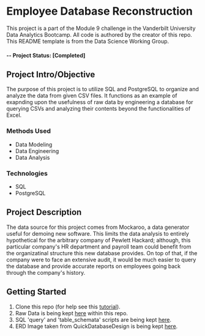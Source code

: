 # Employee Database Reconstruction 
This project is a part of the Module 9 challenge in the Vanderbilt University Data Analytics Bootcamp. All code is authored by the creator of this repo. This README template is from the Data Science Working Group.

#### -- Project Status: [Completed]

## Project Intro/Objective
The purpose of this project is to utilize SQL and PostgreSQL to organize and analyze the data from given CSV files. It functions as an example of exapnding upon the usefulness of raw data by engineering a database for querying CSVs and analyzing their contents beyond the functionalities of Excel. 

### Methods Used
* Data Modeling
* Data Engineering
* Data Analysis
  
### Technologies
* SQL
* PostgreSQL

## Project Description
The data source for this project comes from Mockaroo, a data generator useful for demoing new software. This limits the data analysis to entirely hypothetical for the arbitrary company of Pewlett Hackard; although, this particular company's HR department and payroll team could benefit from the organizatinal structure this new database provides. On top of that, if the company were to face an extensive audit, it would be much easier to query the database and provide accurate reports on employees going back through the company's history. 

## Getting Started

1. Clone this repo (for help see this [tutorial](https://help.github.com/articles/cloning-a-repository/)).
2. Raw Data is being kept [here](EmployeeSQL/data) within this repo.    
3. SQL 'query' and 'table_schemata' scripts are being kept [here](EmployeeSQL).
4. ERD Image taken from QuickDatabaseDesign is being kept [here](EmployeeSQL).


